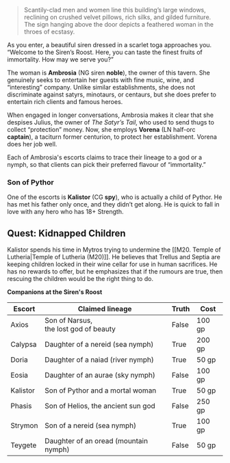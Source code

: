 > Scantily-clad men and women line this building’s large windows, reclining on crushed velvet pillows, rich silks, and gilded furniture. The sign hanging above the door depicts a feathered woman in the throes of ecstasy.
> 
As you enter, a beautiful siren dressed in a scarlet toga approaches you. “Welcome to the Siren’s Roost. Here, you can taste the finest fruits of immortality. How may we serve you?”

The woman is **Ambrosia** (NG siren **noble**), the owner of this tavern. She genuinely seeks to entertain her guests with fine music, wine, and “interesting” company. Unlike similar establishments, she does not discriminate against satyrs, minotaurs, or centaurs, but she does prefer to entertain rich clients and famous heroes.

When engaged in longer conversations, Ambrosia makes it clear that she despises Julius, the owner of *The Satyr’s Tail*, who used to send thugs to collect “protection” money. Now, she employs **Vorena** (LN half-orc **captain**), a taciturn former centurion, to protect her establishment. Vorena does her job well.

Each of Ambrosia's escorts claims to trace their lineage to a god or a nymph, so that clients can pick their preferred flavour of “immortality.”

### Son of Pythor
One of the escorts is **Kalistor** (CG **spy**), who is actually a child of Pythor. He has met his father only once, and they didn’t get along. He is quick to fall in love with any hero who has 18+ Strength.

## Quest: Kidnapped Children
Kalistor spends his time in Mytros trying to undermine the [[M20. Temple of Lutheria|Temple of Lutheria (M20)]]. He believes that Trellus and Septia are keeping children locked in their wine cellar for use in human sacrifices. He has no rewards to offer, but he emphasizes that if the rumours are true, then rescuing the children would be the right thing to do.

**Companions at the Siren's Roost**

| Escort   | Claimed lineage                          | Truth | Cost   |
| -------- | ---------------------------------------- | ----- | ------ |
| Axios    | Son of Narsus,<br>the lost god of beauty | False | 100 gp |
| Calypsa  | Daughter of a nereid (sea nymph)         | True  | 200 gp |
| Doria    | Daughter of a naiad (river nymph)        | True  | 50 gp  |
| Eosia    | Daughter of an aurae (sky nymph)         | False | 100 gp |
| Kalistor | Son of Pythor and a mortal woman         | True  | 50 gp  |
| Phasis   | Son of Helios, the ancient sun god       | False | 250 gp |
| Strymon  | Son of a nereid (sea nymph)              | True  | 100 gp |
| Teygete  | Daughter of an oread (mountain nymph)    | False | 50 gp  |